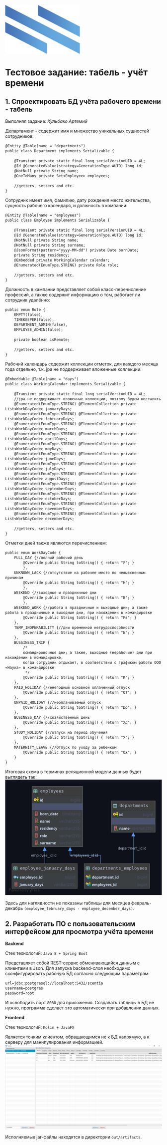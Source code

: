 ![NAUKA logo](frontend/src/resources/logo.png)
# Тестовое задание: табель - учёт времени
## 1. Спроектировать БД учёта рабочего времени - табель

Выполнял задание: _Кульбако Артемий_

Департамент - содержит имя и множество уникальных сущностей сотрудников:

```
@Entity @Table(name = "departments")
public class Department implements Serializable {

    @Transient private static final long serialVersionUID = 4L;
    @Id @GeneratedValue(strategy=GenerationType.AUTO) long id;
    @NotNull private String name;
    @OneToMany private Set<Employee> employees;

    //getters, setters and etc.
}
```  

Сотрудник имеет имя, фамилию, дату рождения место жительства, сущность рабочего календаря, и должность в компании:

```
@Entity @Table(name = "employees")
public class Employee implements Serializable {

    @Transient private static final long serialVersionUID = 4L;
    @Id @GeneratedValue(strategy=GenerationType.AUTO) long id;
    @NotNull private String name;
    @NotNull private String surname;
    @JsonFormat(pattern="yyyy-MM-dd") private Date bornDate;
    private String residency;
    @Embedded private WorkingCalendar calendar;
    @Enumerated(EnumType.STRING) private Role role;

    //getters, setters and etc.
} 
```

Должность в кампании представляет собой класс-перечисление профессий, а также содержит информацию о том, работает ли сотрудник удалённо:

```
public enum Role {
    EMPTY(false),
    TIMEKEEPER(false),
    DEPARTMENT_ADMIN(false),
    EMPLOYEE_ADMIN(false);

    private boolean isRemote;

    //getters, setters and etc.
}
```

Рабочий календарь содержит коллекции отметок, для каждого месяца года отдельно, т.к. jpa не поддерживает вложенные коллекции:
```
@Embeddable @Table(name = "days")
public class WorkingCalendar implements Serializable {

    @Transient private static final long serialVersionUID = 4L;
    //jpa не поддерживает вложенные коллекции, поэтому будем костылить
    @Enumerated(EnumType.STRING) @ElementCollection private List<WorkDayCode> januaryDays;
    @Enumerated(EnumType.STRING) @ElementCollection private List<WorkDayCode> februaryDays;
    @Enumerated(EnumType.STRING) @ElementCollection private List<WorkDayCode> marchDays;
    @Enumerated(EnumType.STRING) @ElementCollection private List<WorkDayCode> aprilDays;
    @Enumerated(EnumType.STRING) @ElementCollection private List<WorkDayCode> mayDays;
    @Enumerated(EnumType.STRING) @ElementCollection private List<WorkDayCode> juneDays;
    @Enumerated(EnumType.STRING) @ElementCollection private List<WorkDayCode> julyDays;
    @Enumerated(EnumType.STRING) @ElementCollection private List<WorkDayCode> augustDays;
    @Enumerated(EnumType.STRING) @ElementCollection private List<WorkDayCode> septemberDays;
    @Enumerated(EnumType.STRING) @ElementCollection private List<WorkDayCode> octoberDays;
    @Enumerated(EnumType.STRING) @ElementCollection private List<WorkDayCode> novemberDays;
    @Enumerated(EnumType.STRING) @ElementCollection private List<WorkDayCode> decemberDays;

    //getters, setters and etc.
}
```
Отметки дней также являются перечислением:
```
public enum WorkDayCode {
    FULL_DAY {//полный рабочий день
        @Override public String toString() { return "Я"; }
        },
    UNKNOWN_LACK {//отсутствие на рабочее место по невыясненным причинам
        @Override public String toString() { return "Н"; }
        },
    WEEKEND {//выходные и праздничные дни
        @Override public String toString() { return "В"; }
        },
    WEEKEND_WORK {//работа в праздничные и выходные дни; а также работа в праздничные и выходные дни, при нахождении в командировке
        @Override public String toString() { return "Рв"; }
    },
    TEMP_INOPERABILITY {//дни временной нетрудоспособности
        @Override public String toString() { return "Б"; }
    },
    BUSSINESS_TRIP {
        /*
        командировочные дни; а также, выходные (нерабочие) дни при нахождении в командировке,
        когда сотрудник отдыхает, в соответствии с графиком работы ООО «Наука» в командировке
         */
        @Override public String toString() { return "К"; }
    },
    PAID_HOLIDAY {//ежегодный основной оплаченный отпуск
        @Override public String toString() { return "ОТ"; }
    },
    UNPAID_HOLIDAY {//неоплачиваемый отпуск
        @Override public String toString() { return "До"; }
    },
    BUSINESS_DAY {//хозяйственный день
        @Override public String toString() { return "Хд"; }
    },
    STUDY_HOLIDAY {//отпуск на период обучения
        @Override public String toString() { return "У"; }
    },
    MATERNITY_LEAVE {//Отпуск по уходу за ребенком
        @Override public String toString() { return "Ож"; }
    }
}
```

Итоговая схема в терминах реляционной модели данных будет выглядеть так:
![database scheme](img/db-scheme.png)

Здесь для наглядности не показаны таблицы для месяцев февраль-декабрь ```(employee_february_days - employee_december_days)```.

## 2. Разработать ПО с пользовательским интерфейсом для просмотра учёта времени

**Backend**

Стек технологий: ```Java 8 + Spring Boot```

Представляет собой REST-сервис обменивающийся данным с клиентами в Json.
Для запуска backend-слоя необходимо сконфигурировать рабочую БД согласно следующим параметрам:

    url=jdbc:postgresql://localhost:5432/scentia
    username=postgres
    password=root

И освободить порт ```8088``` для приложения. Создавать таблицы в БД не нужно, программа сделает это автоматически при добавлении данных.

**Frontend**

Стек технологий: ```Kolin + JavaFX```

Является тонким клиентом, обращающимся не к БД напрямую, а к серверу для манипулирования информацией.
![interface](img/interface.png)

Исполняемые jar-файлы находятся в директории ```out/artifacts```.